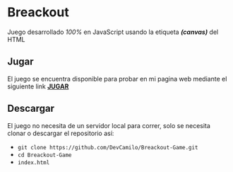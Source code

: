 # Breackout
Juego desarrollado _100%_ en JavaScript usando la etiqueta **_(canvas)_** del HTML

## Jugar
El juego se encuentra disponible para probar en mi pagina web mediante el siguiente link [**JUGAR**](http://camilo-reyes.000webhostapp.com/games/breakout/)

## Descargar
El juego no necesita de un servidor local para correr, solo se necesita clonar o descargar el repositorio así:
- `git clone https://github.com/DevCamilo/Breackout-Game.git` 
- `cd Breackout-Game`
- `index.html`

